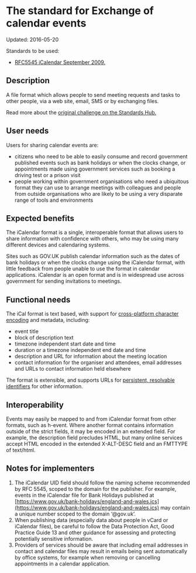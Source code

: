 # The standard for Exchange of calendar events

Updated: 2016-05-20

Standards to be used:
* [RFC5545 iCalendar September 2009.](http://standards.data.gov.uk/standard/rfc5545-icalendar-september-2009)

## Description

A file format which allows people to send meeting requests and tasks to other people, via a web site, email, SMS or by exchanging files.

Read more about the [original challenge on the Standards Hub.](http://standards.data.gov.uk/challenge/exchange-calendar-events)

## User needs

Users for sharing calendar events are:

*   citizens who need to be able to easily consume and record government published events such as bank holidays or when the clocks change, or appointments made using government services such as booking a driving test or a prison visit
*   people working within government organisations who need a ubiquitous format they can use to arrange meetings with colleagues and people from outside organisations who are likely to be using a very disparate range of tools and environments

## Expected benefits

The iCalendar format is a single, interoperable format that allows users to share information with confidence with others, who may be using many different devices and calendaring systems.

Sites such as GOV.UK publish calendar information such as the dates of bank holidays or when the clocks change using the iCalendar format, with little feedback from people unable to use the format in calendar applications. iCalendar is an open format and is in widespread use across government for sending invitations to meetings.

## Functional needs

The iCal format is text based, with support for [cross-platform character encoding](https://www.gov.uk/government/publications/open-standards-for-government/cross-platform-character-encoding-profile) and metadata, including:

*   event title
*   block of description text
*   timezone independent start date and time
*   duration or a timezone independent end date and time
*   description and URL for information about the meeting location
*   contact information for the organiser and attendees, email addresses and URLs to contact information held elsewhere

The format is extensible, and supports URLs for [persistent, resolvable identifiers](https://www.gov.uk/government/publications/open-standards-for-government/persistent-resolvable-identifiers) for other information.

## Interoperability

Events may easily be mapped to and from iCalendar format from other formats, such as h-event. Where another format contains information outside of the strict fields, it may be encoded in an extended field. For example, the description field precludes HTML, but many online services accept HTML encoded in the extended X-ALT-DESC field and an FMTTYPE of text/html.

##  Notes for implementers

1.  The iCalendar UID field should follow the naming scheme recommended by RFC 5545, scoped to the domain for the publisher. For example, events in the iCalendar file for Bank Holidays published at [https://www.gov.uk/bank-holidays/england-and-wales.ics](https://www.gov.uk/bank-holidays/england-and-wales.ics) may contain a unique number scoped to the domain ‘@gov.uk’.
2.  When publishing data (especially data about people in vCard or iCalendar files), be careful to follow the Data Protection Act, Good Practice Guide 13 and other guidance for assessing and protecting potentially sensitive information.
3.  Providers of services should be aware that including email addresses in contact and calendar files may result in emails being sent automatically by office systems, for example when removing or cancelling appointments in a calendar application.
